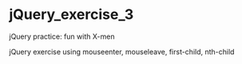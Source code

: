 jQuery_exercise_3
=================

jQuery practice: fun with X-men

jQuery exercise using mouseenter, mouseleave, first-child, nth-child
